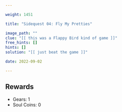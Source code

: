 ```yaml
---

weight: 1451

title: "Sidequest 04: Fly My Pretties"

image_path: ""
clue: "[[ this was a Flappy Bird kind of game ]]"
free_hints: []
hints: []
solution: "[[ just beat the game ]]"

date: 2022-09-02

---
```


## Rewards

- Gears: 1
- Soul Coins: 0

